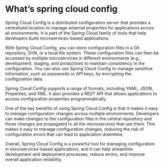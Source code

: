

# What’s spring cloud config
Spring Cloud Config is a distributed configuration server that provides a centralized location to manage external properties for applications across all environments. It is part of the Spring Cloud family of tools that help developers build microservices-based applications.

With Spring Cloud Config, you can store configuration files in a Git repository, SVN, or a local file system. These configuration files can then be accessed by multiple microservices in different environments (e.g., development, staging, and production) to maintain consistency in the configuration. You can also use Spring Cloud Config to manage sensitive information, such as passwords or API keys, by encrypting the configuration data.

Spring Cloud Config supports a range of formats, including YAML, JSON, Properties, and XML. It also provides a REST API that allows applications to access configuration properties programmatically.

One of the key benefits of using Spring Cloud Config is that it makes it easy to manage configuration changes across multiple environments. Developers can make changes to the configuration files in the central repository and those changes are propagated to all the microservices that use them. This makes it easy to manage configuration changes, reducing the risk of configuration errors that can lead to application downtime.

Overall, Spring Cloud Config is a powerful tool for managing configuration in microservices-based applications, and it can help streamline development and deployment processes, reduce errors, and improve overall application reliability.
